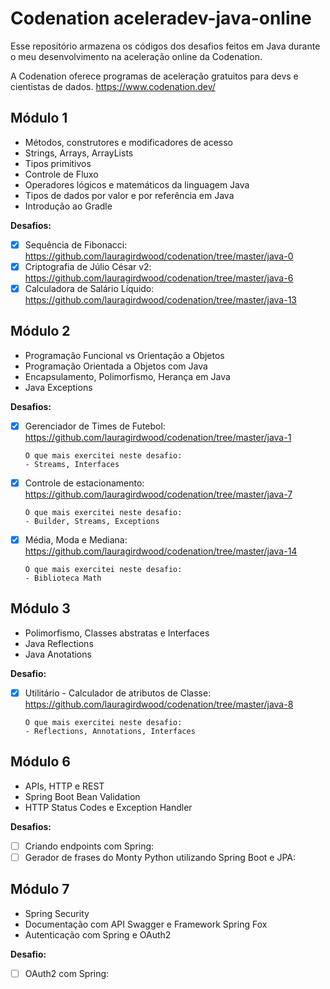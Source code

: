 # Codenation aceleradev-java-online
Esse repositório armazena os códigos dos desafios feitos em Java durante o meu desenvolvimento na aceleração online da Codenation.

A Codenation oferece programas de aceleração gratuitos para devs e cientistas de dados. https://www.codenation.dev/

## Módulo 1
* Métodos, construtores e modificadores de acesso
* Strings, Arrays, ArrayLists
* Tipos primitivos
* Controle de Fluxo
* Operadores lógicos e matemáticos da linguagem Java
* Tipos de dados por valor e por referência em Java
* Introdução ao Gradle

**Desafios:**
- [x] Sequência de Fibonacci: https://github.com/lauragirdwood/codenation/tree/master/java-0
- [x] Criptografia de Júlio César v2: https://github.com/lauragirdwood/codenation/tree/master/java-6
- [x] Calculadora de Salário Líquido: https://github.com/lauragirdwood/codenation/tree/master/java-13

## Módulo 2
* Programação Funcional vs Orientação a Objetos
* Programação Orientada a Objetos com Java
* Encapsulamento, Polimorfismo, Herança em Java
* Java Exceptions

**Desafios:**
- [x] Gerenciador de Times de Futebol: https://github.com/lauragirdwood/codenation/tree/master/java-1 

      O que mais exercitei neste desafio:
      - Streams, Interfaces
- [x] Controle de estacionamento: https://github.com/lauragirdwood/codenation/tree/master/java-7

      O que mais exercitei neste desafio:
      - Builder, Streams, Exceptions
- [x] Média, Moda e Mediana: https://github.com/lauragirdwood/codenation/tree/master/java-14

      O que mais exercitei neste desafio:
      - Biblioteca Math 

## Módulo 3
* Polimorfismo, Classes abstratas e Interfaces
* Java Reflections
* Java Anotations

**Desafio:**
- [X] Utilitário - Calculador de atributos de Classe: https://github.com/lauragirdwood/codenation/tree/master/java-8

      O que mais exercitei neste desafio:
      - Reflections, Annotations, Interfaces
 
 ## Módulo 6
* APIs, HTTP e REST
* Spring Boot Bean Validation
* HTTP Status Codes e Exception Handler

**Desafios:**
- [ ] Criando endpoints com Spring:
- [ ] Gerador de frases do Monty Python utilizando Spring Boot e JPA:

 ## Módulo 7
* Spring Security
* Documentação com API Swagger e Framework Spring Fox
* Autenticação com Spring e OAuth2

**Desafio:**
- [ ] OAuth2 com Spring: 

